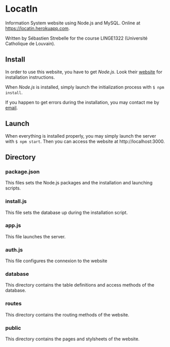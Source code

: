 # LocatIn
Information System website using Node.js and MySQL. Online at https://locatin.herokuapp.com.

Written by Sébastien Strebelle for the course LINGE1322 (Université Catholique de Louvain).

## Install
In order to use this website, you have to get *Node.js*. Look their [website](https://nodejs.org/en/) for installation instructions.

When *Node.js* is installed, simply launch the initialization process with `$ npm install`.

If you happen to get errors during the installation, you may contact me by [email](mailto:sebastien.strebelle@student.uclouvain.be).

## Launch
When everything is installed properly, you may simply launch the server with `$ npm start`. Then you can access the website at http://localhost:3000.

## Directory
### package.json
This files sets the Node.js packages and the installation and launching scripts.
### install.js
This file sets the database up during the installation script.
### app.js
This file launches the server.
### auth.js
This file configures the connexion to the website
### database
This directory contains the table definitions and access methods of the database.
### routes
This directory contains the routing methods of the website.
### public
This directory contains the pages and stylsheets of the website.
